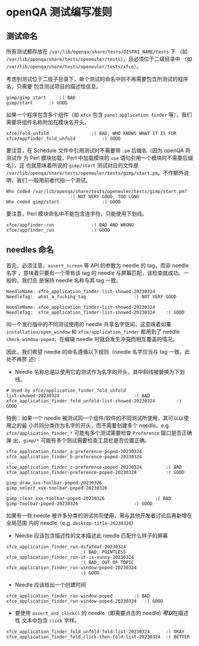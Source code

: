 # openQA 测试编写准则

## 测试命名

所有测试都存放在 `/var/lib/openqa/share/tests/DISTRI_NAME/tests` 下
（如 `/var/lib/openqa/share/tests/openeuler/tests`），且必须位于二级目录中
（如 `/var/lib/openqa/share/tests/openeuler/tests/xfce`）。

考虑到测试位于二级子目录下，单个测试的命名中则不再需要包含所测试的程序名，只需要
包含测试项目的描述性信息。

```
gimp/gimp_start		:( BAD
gimp/start		:) GOOD
```

如果一个程序包含多个组件（如 `xfce` 包含 `panel` `application finder` 等），我们
需要将组件名称附加在模块名开头。

```
xfce/fold_unfold				:( BAD, WHO KNOWS WHAT IT IS FOR
xfce/appfinder_fold_unfold			:) GOOD
```

要注意，在 Schedule 文件中引用测试时不需要带 `.pm` 后缀名（因为 openQA 将测试作
为 Perl 模块加载，Perl 中加载模块的 `use` 语句引用一个模块时不需要后缀名），这
也就意味着所说的 `gimp/start` 测试对应的文件是
`/var/lib/openqa/share/tests/openeuler/tests/gimp/start.pm`。不作额外说明，我们
一般用前者代指一个测试。

```
Who coded /var/lib/openqa/share/tests/openeuler/tests/gimp/start.pm?
						:| NOT VERY GOOD, TOO LONG
Who coded gimp/start				:) GOOD
```

要注意，Perl 模块命名中不能包含连字符，只能使用下划线。

```
xfce/appfinder-run				:( BAD AND WRONG
xfce/appfinder_run				:) GOOD
```

## needles 命名

首先，必须注意，`assert_screen` 等 API 的参数为 needle 的 tag，而非 needle 名字
，意味着只要有一个带有该 tag 的 needle 与屏幕匹配，该检查就成功。一般的，我们总
是保持 needle 名称与其 tag 一致。

```
NeedleName: xfce_application_finder-list-showed-20230324
NeedleTag:  what_a_fucking_tag					:| NOT VERY GOOD

NeedleName: xfce_application_finder-list-showed-20230324
NeedleTag:  xfce_application_finder-list-showed-20230324	:) GOOD
```

同一个发行版中的不同测试使用的 needle 共享名字空间，这意味着如果
`installation/open_window` 和 `xfce/application_finder` 都用到了 needle
`check-window-poped`，在编辑 needle 时就会发生冲突而相互覆盖的情况。

因此，我们希望 needle 的命名遵循以下规则（needle 名字应当与 tag 一致，此处不再赘
述）：

- Needle 名称总是以使用它的测试作为名字的开头，其中斜线被替换为下划线。

```
# Used by xfce/application_finder_fold_unfold
list-showed-20230324							:( BAD
xfce_application_finder_fold_unfold-list-showed-20230324		:) GOOD
```

特例：如果一个 needle 被测试同一个组件/软件的不同测试所使用，其可以以使用之的最
小共同分类作为名字的开头，而不需要创建多个 needle。e.g.
`xfce/application_finder_*` 可能有多个测试需要检查 `Preference` 窗口是否正确弹
出，`gimp/*` 可能有多个测试需要检查工具栏是否位置正确。

```
xfce_application_finder_a-preference-poped-20230324
xfce_application_finder_b-preference-poped-20230324
...
xfce_application_finder_z-preference-poped-20230324			:( BAD
xfce_application_finder-preference-poped-20230324			:) GOOD
```

```
gimp_draw_xxx-toolbar-poped-20230326
gimp_select_xxx-toolbar-poped-20230326
...
gimp_clear_xxx-toolbar-poped-20230326					:( BAD
gimp-toolbar-poped-20230326						:) GOOD
```

如果有一些 needle 被许多分类的测试共同使用，需与其他开发者讨论后再新增在全局范围
内的 needle（e.g. `desktop-title-20230326`）

- Needle 应该包含描述性的文本描述此 needle 匹配什么样子的屏幕

```
xfce_application_finder_run-dsfafdaf-20230324
							:( BAD, POINTLESS
xfce_application_finder_run-it-is-sunny-20230324
							:( BAD, OUT OF TOPIC
xfce_application_finder_run-window-poped-20230324
							:) GOOD
```

- Needle 应该给出一个创建时间

```
xfce_application_finder_run-window-poped		:( BAD
xfce_application_finder_run-window-poped-20230324	:) GOOD
```

- 要使用 `assert_and_click()` 的 needle（即需要点击的 needle) ***可以***在描述性
文本中包含 `click` 字样。

```
xfce_application_finder_fold_unfold-fold-list-20230324		:) OKAY
xfce_application_finder_fold_click-then-fold-list-20230324	:) BETTER
```
